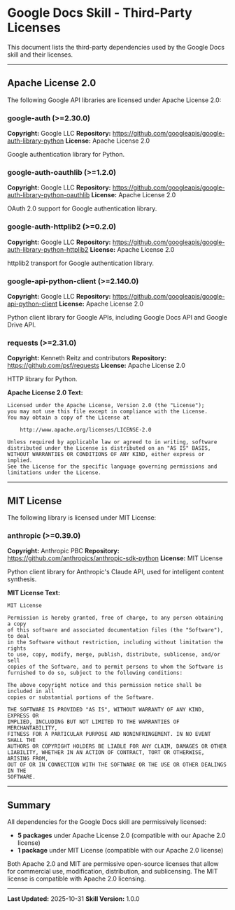 # Google Docs Skill - Third-Party Licenses

This document lists the third-party dependencies used by the Google Docs skill and their licenses.

---

## Apache License 2.0

The following Google API libraries are licensed under Apache License 2.0:

### google-auth (>=2.30.0)
**Copyright:** Google LLC
**Repository:** https://github.com/googleapis/google-auth-library-python
**License:** Apache License 2.0

Google authentication library for Python.

### google-auth-oauthlib (>=1.2.0)
**Copyright:** Google LLC
**Repository:** https://github.com/googleapis/google-auth-library-python-oauthlib
**License:** Apache License 2.0

OAuth 2.0 support for Google authentication library.

### google-auth-httplib2 (>=0.2.0)
**Copyright:** Google LLC
**Repository:** https://github.com/googleapis/google-auth-library-python-httplib2
**License:** Apache License 2.0

httplib2 transport for Google authentication library.

### google-api-python-client (>=2.140.0)
**Copyright:** Google LLC
**Repository:** https://github.com/googleapis/google-api-python-client
**License:** Apache License 2.0

Python client library for Google APIs, including Google Docs API and Google Drive API.

### requests (>=2.31.0)
**Copyright:** Kenneth Reitz and contributors
**Repository:** https://github.com/psf/requests
**License:** Apache License 2.0

HTTP library for Python.

**Apache License 2.0 Text:**

```
Licensed under the Apache License, Version 2.0 (the "License");
you may not use this file except in compliance with the License.
You may obtain a copy of the License at

    http://www.apache.org/licenses/LICENSE-2.0

Unless required by applicable law or agreed to in writing, software
distributed under the License is distributed on an "AS IS" BASIS,
WITHOUT WARRANTIES OR CONDITIONS OF ANY KIND, either express or implied.
See the License for the specific language governing permissions and
limitations under the License.
```

---

## MIT License

The following library is licensed under MIT License:

### anthropic (>=0.39.0)
**Copyright:** Anthropic PBC
**Repository:** https://github.com/anthropics/anthropic-sdk-python
**License:** MIT License

Python client library for Anthropic's Claude API, used for intelligent content synthesis.

**MIT License Text:**

```
MIT License

Permission is hereby granted, free of charge, to any person obtaining a copy
of this software and associated documentation files (the "Software"), to deal
in the Software without restriction, including without limitation the rights
to use, copy, modify, merge, publish, distribute, sublicense, and/or sell
copies of the Software, and to permit persons to whom the Software is
furnished to do so, subject to the following conditions:

The above copyright notice and this permission notice shall be included in all
copies or substantial portions of the Software.

THE SOFTWARE IS PROVIDED "AS IS", WITHOUT WARRANTY OF ANY KIND, EXPRESS OR
IMPLIED, INCLUDING BUT NOT LIMITED TO THE WARRANTIES OF MERCHANTABILITY,
FITNESS FOR A PARTICULAR PURPOSE AND NONINFRINGEMENT. IN NO EVENT SHALL THE
AUTHORS OR COPYRIGHT HOLDERS BE LIABLE FOR ANY CLAIM, DAMAGES OR OTHER
LIABILITY, WHETHER IN AN ACTION OF CONTRACT, TORT OR OTHERWISE, ARISING FROM,
OUT OF OR IN CONNECTION WITH THE SOFTWARE OR THE USE OR OTHER DEALINGS IN THE
SOFTWARE.
```

---

## Summary

All dependencies for the Google Docs skill are permissively licensed:

- **5 packages** under Apache License 2.0 (compatible with our Apache 2.0 license)
- **1 package** under MIT License (compatible with our Apache 2.0 license)

Both Apache 2.0 and MIT are permissive open-source licenses that allow for commercial use, modification, distribution, and sublicensing. The MIT license is compatible with Apache 2.0 licensing.

---

**Last Updated:** 2025-10-31
**Skill Version:** 1.0.0
